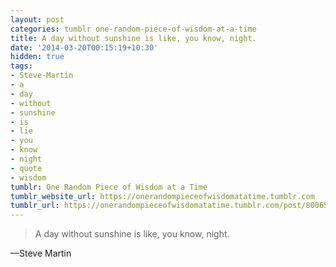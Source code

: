 ```yaml
---
layout: post
categories: tumblr one-random-piece-of-wisdom-at-a-time
title: A day without sunshine is like, you know, night.
date: '2014-03-20T00:15:19+10:30'
hidden: true
tags:
- Steve-Martin
- a
- day
- without
- sunshine
- is
- lie
- you
- know
- night
- quote
- wisdom
tumblr: One Random Piece of Wisdom at a Time
tumblr_website_url: https://onerandompieceofwisdomatatime.tumblr.com
tumblr_url: https://onerandompieceofwisdomatatime.tumblr.com/post/80065305817/a-day-without-sunshine-is-like-you-know-night
---
```

> A day without sunshine is like, you know, night.

—Steve Martin

